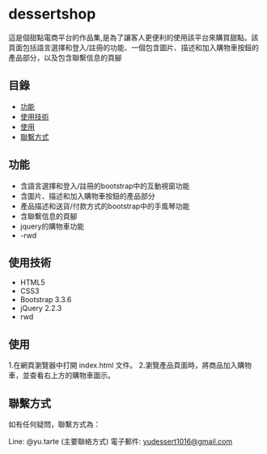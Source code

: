 # dessertshop
這是個甜點電商平台的作品集,是為了讓客人更便利的使用該平台來購買甜點。該頁面包括語言選擇和登入/註冊的功能、一個包含圖片、描述和加入購物車按鈕的產品部分，以及包含聯繫信息的頁腳

## 目錄
- [功能](#功能)
- [使用技術](#使用技術)
- [使用](#使用)
- [聯繫方式](#聯繫方式)

## 功能

- 含語言選擇和登入/註冊的bootstrap中的互動視窗功能
- 含圖片、描述和加入購物車按鈕的產品部分
- 產品描述和送貨/付款方式的bootstrap中的手風琴功能
- 含聯繫信息的頁腳
- jquery的購物車功能
- -rwd

## 使用技術

- HTML5
- CSS3
- Bootstrap 3.3.6
- jQuery 2.2.3
- rwd

## 使用
1.在網頁瀏覽器中打開 index.html 文件。
2.瀏覽產品頁面時，將商品加入購物車，並查看右上方的購物車圖示。

## 聯繫方式
如有任何疑問，聯繫方式為：

Line: @yu.tarte (主要聯絡方式)
電子郵件: yudessert1016@gmail.com




